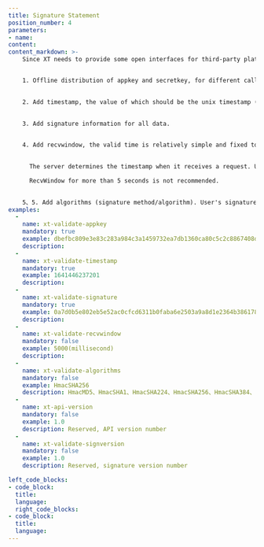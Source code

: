 ```yaml
---
title: Signature Statement
position_number: 4
parameters:
- name:
content:
content_markdown: >-
    Since XT needs to provide some open interfaces for third-party platforms, it requires data security issues of the interface, such as whether the data has been tampered with, whether the data is outdated, whether the data can be submitted repeatedly, and the frequency of access to the interface within a certain period of time. Among them, whether the data has been tampered with is most important.


    1. Offline distribution of appkey and secretkey, for different calls, provide different appkey and secretkey.
    

    2. Add timestamp, the value of which should be the unix timestamp (milliseconds) of the time when the request is sent, and the valid time of the data is calculated according to this value.
    

    3. Add signature information for all data.
    

    4. Add recvwindow, the valid time is relatively simple and fixed to a certain value. For example, the data is valid within 10 minutes under the same api and appid. Here, it can be further optimized to the valid time of a single api is different.
    

      The server determines the timestamp when it receives a request. Up to 60 seconds, and the default is 5 seconds. If it was sent 5000 milliseconds ago, the request will be considered invalid. This time window value can be customized by sending the optional parameter recvWindow. In addition, the server will also reject the request if it calculates that the client timestamp is more than one second 'in the future' of server time. Regarding the transaction timeliness, the Internet is not 100% reliable and cannot be completely relied upon, so your application's local time delay to the XT server may be jitter.This is the purpose of setting recvWindow. If you are engaged in high-frequency trading and have high requirements for trading timeliness, you can flexibly set recvWindow to meet your requirements.

      RecvWindow for more than 5 seconds is not recommended.
      

    5、5. Add algorithms (signature method/algorithm). User's signature calculation is a HSC-based protocol, where HmacSHA256 is used by default. See the specific supported protocols listed in the table below.
examples:
  -
    name: xt-validate-appkey
    mandatory: true
    example: dbefbc809e3e83c283a984c3a1459732ea7db1360ca80c5c2c8867408d28cc83
    description:
  -
    name: xt-validate-timestamp
    mandatory: true
    example: 1641446237201
    description:
  -
    name: xt-validate-signature
    mandatory: true
    example: 0a7d0b5e802eb5e52ac0cfcd6311b0faba6e2503a9a8d1e2364b38617877574d
    description:
  -
    name: xt-validate-recvwindow
    mandatory: false
    example: 5000(millisecond)
    description:
  -
    name: xt-validate-algorithms
    mandatory: false
    example: HmacSHA256
    description: HmacMD5、HmacSHA1、HmacSHA224、HmacSHA256、HmacSHA384、HmacSHA512，默认为：HmacSHA256
  -
    name: xt-api-version
    mandatory: false
    example: 1.0
    description: Reserved, API version number
  -
    name: xt-validate-signversion
    mandatory: false
    example: 1.0
    description: Reserved, signature version number

left_code_blocks:
- code_block:
  title:
  language:
  right_code_blocks:
- code_block:
  title:
  language:
---
```



